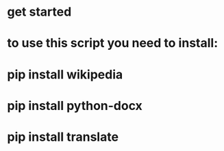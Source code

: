 # get started
# to use this script you need to install:
#       pip install wikipedia
#       pip install python-docx
#       pip install translate
